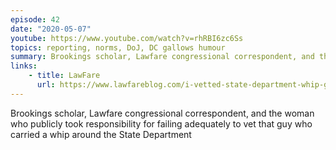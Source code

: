 ```yaml
---
episode: 42
date: "2020-05-07"
youtube: https://www.youtube.com/watch?v=rhRBI6zc6Ss
topics: reporting, norms, DoJ, DC gallows humour
summary: Brookings scholar, Lawfare congressional correspondent, and the woman who publicly took responsibility for failing adequately to vet that guy who carried a whip around the State Department
links:
    - title: LawFare
      url: https://www.lawfareblog.com/i-vetted-state-department-whip-guy
---
```


Brookings scholar, Lawfare congressional correspondent, and the woman who publicly took responsibility for failing adequately to vet that guy who carried a whip around the State Department
